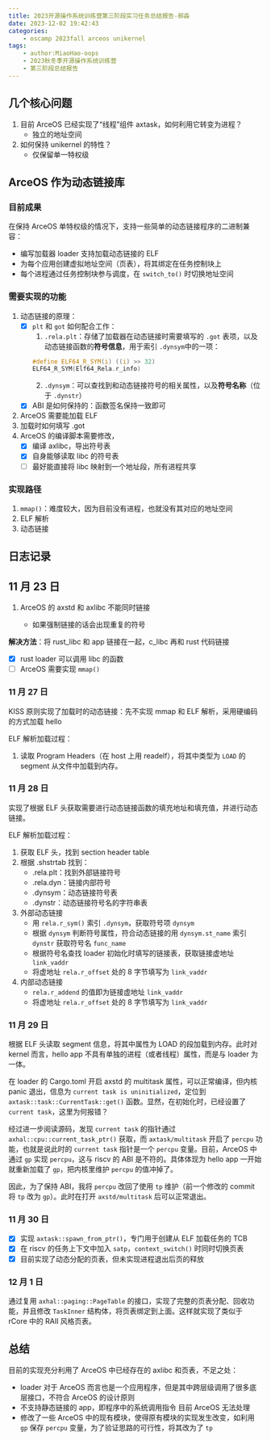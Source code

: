 ```yaml
---
title: 2023开源操作系统训练营第三阶段实习任务总结报告-郝淼
date: 2023-12-02 19:42:43
categories:
    - oscamp 2023fall arceos unikernel
tags:
    - author:MiaoHao-oops
    - 2023秋冬季开源操作系统训练营
    - 第三阶段总结报告
---
```


## 几个核心问题

1. 目前 ArceOS 已经实现了“线程”组件 axtask，如何利用它转变为进程？
    - 独立的地址空间
2. 如何保持 unikernel 的特性？
   - 仅保留单一特权级

## ArceOS 作为动态链接库

### 目前成果

在保持 ArceOS 单特权级的情况下，支持一些简单的动态链接程序的二进制兼容：
  - 编写加载器 loader 支持加载动态链接的 ELF
  - 为每个应用创建虚拟地址空间（页表），将其绑定在任务控制块上
  - 每个进程通过任务控制块参与调度，在 `switch_to()` 时切换地址空间

### 需要实现的功能

1. 动态链接的原理：
    - [x] `plt` 和 `got` 如何配合工作：
        1. `.rela.plt`：存储了加载器在动态链接时需要填写的 `.got` 表项，以及动态链接函数的**符号信息**，用于索引 `.dynsym`中的一项：
        ```c
        #define ELF64_R_SYM(i) ((i) >> 32)
        ELF64_R_SYM(Elf64_Rela.r_info)
        ```
        2. `.dynsym`：可以查找到和动态链接符号的相关属性，以及**符号名称**（位于 `.dynstr`）
    - [x] ABI 是如何保持的：函数签名保持一致即可
2. ArceOS 需要能加载 ELF
3. 加载时如何填写 .got
4. ArceOS 的编译脚本需要修改，
    - [x] 编译 axlibc，导出符号表
    - [x] 自身能够读取 libc 的符号表
    - [ ] 最好能直接将 libc 映射到一个地址段，所有进程共享

### 实现路径

1. `mmap()`：难度较大，因为目前没有进程，也就没有其对应的地址空间
2. ELF 解析
3. 动态链接

## 日志记录

## 11 月 23 日

1. ArceOS 的 axstd 和 axlibc 不能同时链接

    - 如果强制链接的话会出现重复的符号

**解决方法**：将 rust_libc 和 app 链接在一起，c_libc 再和 rust 代码链接
- [x] rust loader 可以调用 libc 的函数
- [ ] ArceOS 需要实现 `mmap()`

### 11 月 27 日

KISS 原则实现了加载时的动态链接：先不实现 mmap 和 ELF 解析，采用硬编码的方式加载 hello

ELF 解析加载过程：
1. 读取 Program Headers（在 host 上用 readelf），将其中类型为 `LOAD` 的 segment 从文件中加载到内存。

### 11 月 28 日

实现了根据 ELF 头获取需要进行动态链接函数的填充地址和填充值，并进行动态链接。

ELF 解析加载过程：
1. 获取 ELF 头，找到 section header table
2. 根据 .shstrtab 找到：
   - .rela.plt：找到外部链接符号
   - .rela.dyn：链接内部符号
   - .dynsym：动态链接符号表
   - .dynstr：动态链接符号名的字符串表
3. 外部动态链接
   - 用 `rela.r_sym()` 索引 `.dynsym`，获取符号项 `dynsym`
   - 根据 `dynsym` 判断符号属性，符合动态链接的用 `dynsym.st_name` 索引 `dynstr` 获取符号名 `func_name`
   - 根据符号名查找 loader 初始化时填写的链接表，获取链接虚地址 `link_vaddr`
   - 将虚地址 `rela.r_offset` 处的 8 字节填写为 `link_vaddr`
4. 内部动态链接
   - `rela.r_addend` 的值即为链接虚地址 `link_vaddr`
   - 将虚地址 `rela.r_offset` 处的 8 字节填写为 `link_vaddr`

### 11 月 29 日

根据 ELF 头读取 segment 信息，将其中属性为 LOAD 的段加载到内存。此时对 kernel 而言，hello app 不具有单独的进程（或者线程）属性，而是与 loader 为一体。

在 loader 的 Cargo.toml 开启 axstd 的 multitask 属性，可以正常编译，但内核 panic 退出，信息为 `current task is uninitialized`，定位到 `axtask::task::CurrentTask::get()` 函数。显然，在初始化时，已经设置了 `current task`，这里为何报错？

经过进一步阅读源码，发现 `current task` 的指针通过 `axhal::cpu::current_task_ptr()` 获取，而 `axtask/multitask` 开启了 `percpu` 功能，也就是说此时的 `current task` 指针是一个 `percpu` 变量。目前，ArceOS 中通过 `gp` 实现 `percpu`，这与 riscv 的 ABI 是不符的。具体体现为 hello app 一开始就重新加载了 `gp`，把内核里维护 `percpu` 的值冲掉了。

因此，为了保持 ABI，我将 `percpu` 改回了使用 `tp` 维护（前一个修改的 commit 将 `tp` 改为 `gp`）。此时在打开 `axstd/multitask` 后可以正常退出。

### 11 月 30 日

- [x] 实现 `axtask::spawn_from_ptr()`，专门用于创建从 ELF 加载任务的 TCB
- [x] 在 riscv 的任务上下文中加入 `satp`，`context_switch()` 时同时切换页表
- [x] 目前实现了动态分配的页表，但未实现进程退出后页的释放

### 12 月 1 日

通过复用 `axhal::paging::PageTable` 的接口，实现了完整的页表分配、回收功能，并且修改 `TaskInner` 结构体，将页表绑定到上面。这样就实现了类似于 rCore 中的 RAII 风格页表。

## 总结

目前的实现充分利用了 ArceOS 中已经存在的 axlibc 和页表，不足之处：

- loader 对于 ArceOS 而言也是一个应用程序，但是其中跨层级调用了很多底层接口，不符合 ArceOS 的设计原则
- 不支持静态链接的 app，即程序中的系统调用指令 目前 ArceOS 无法处理
- 修改了一些 ArceOS 中的现有模块，使得原有模块的实现发生改变，如利用 `gp` 保存 `percpu` 变量，为了验证思路的可行性，将其改为了 `tp`

